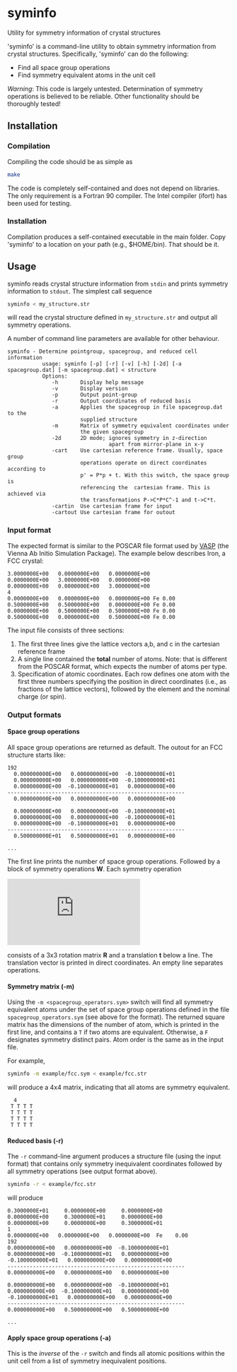 # syminfo
Utility for symmetry information of crystal structures

'syminfo' is a command-line utility to obtain symmetry information from crystal structures. Specifically, 'syminfo' can do the following:

- Find all space group operations
- Find symmetry equivalent atoms in the unit cell

*Warning*: This code is largely untested. Determination of symmetry operations is believed to be reliable. Other functionality should be thoroughly tested!

## Installation

### Compilation

Compiling the code should be as simple as

```bash
make
```

The code is completely self-contained and does not depend on libraries. The only requirement is a Fortran 90 compiler. The Intel compiler (ifort) has been used for testing.

### Installation

Compilation produces a self-contained executable in the main folder. Copy 'syminfo' to a location on your path (e.g., $HOME/bin). That should be it.

## Usage

syminfo reads crystal structure information from `stdin` and prints symmetry information to `stdout`. The simplest call sequence
```bash
syminfo < my_structure.str
```
will read the crystal structure defined in `my_structure.str` and output all symmetry operations.

A number of command line parameters are available for other behaviour.

```
syminfo - Determine pointgroup, spacegroup, and reduced cell information
           usage: syminfo [-p] [-r] [-v] [-h] [-2d] [-a spacegroup.dat] [-m spacegroup.dat] < structure
           Options:
              -h       Display help message
              -v       Display version
              -p       Output point-group
              -r       Output coordinates of reduced basis
              -a       Applies the spacegroup in file spacegroup.dat to the
                       supplied structure
              -m       Matrix of symmetry equivalent coordinates under
                       the given spacegroup
              -2d      2D mode; ignores symmetry in z-direction
                                apart from mirror-plane in x-y
              -cart    Use cartesian reference frame. Usually, space group
                       operations operate on direct coordinates according to
                       p' = P*p + t. With this switch, the space group is
                       referencing the  cartesian frame. This is achieved via
                       the transformations P->C*P*C^-1 and t->C*t.
              -cartin  Use cartesian frame for input
              -cartout Use cartesian frame for outout
```

### Input format

The expected format is similar to the POSCAR file format used by [VASP](http://www.vasp.at) (the Vienna Ab Initio Simulation Package). The example below describes Iron, a FCC crystal:

```
3.0000000E+00   0.0000000E+00   0.0000000E+00
0.0000000E+00   3.0000000E+00   0.0000000E+00
0.0000000E+00   0.0000000E+00   3.0000000E+00
4
0.0000000E+00   0.0000000E+00   0.0000000E+00 Fe 0.00
0.5000000E+00   0.5000000E+00   0.0000000E+00 Fe 0.00
0.0000000E+00   0.5000000E+00   0.5000000E+00 Fe 0.00
0.5000000E+00   0.0000000E+00   0.5000000E+00 Fe 0.00
```

The input file consists of three sections:
1. The first three lines give the lattice vectors a,b, and c in the cartesian reference frame
2. A single line contained the **total** number of atoms. Note: that is different from the POSCAR format, which expects the number of atoms per type.
3. Specification of atomic coordinates. Each row defines one atom with the first three numbers specifying the position in direct coordinates (i.e., as fractions of the lattice vectors), followed by the element and the nominal charge (or spin).

### Output formats

#### Space group operations

All space group operations are returned as default. The outout for an FCC structure
starts like:

```
192
  0.000000000E+00   0.000000000E+00  -0.100000000E+01
  0.000000000E+00   0.000000000E+00  -0.100000000E+01
  0.000000000E+00  -0.100000000E+01   0.000000000E+00
--------------------------------------------------------
  0.000000000E+00   0.000000000E+00   0.000000000E+00

  0.000000000E+00   0.000000000E+00  -0.100000000E+01
  0.000000000E+00   0.000000000E+00  -0.100000000E+01
  0.000000000E+00  -0.100000000E+01   0.000000000E+00
--------------------------------------------------------
  0.500000000E+01   0.500000000E+01   0.000000000E+00

...
```

The first line prints the number of space group operations. Followed by a block of
symmetry operations **W**. Each symmetry operation

![equation](http://latex.codecogs.com/gif.latex?x%60%3D%7B%5Cbf%20R%7D%5Ccdot%20x%20%2B%20%7B%5Cbf%20t%7D)

consists of a 3x3 rotation matrix **R** and a translation **t** below a line. The translation vector is printed in direct coordinates. An empty line separates operations.

#### Symmetry matrix (-m)

Using the `-m <spacegroup_operators.sym>` switch will find all symmetry equivalent atoms under the set of space group operations defined in the file `spacegroup_operators.sym` (see above for the format). The returned square matrix has the dimensions of the number of atom, which is printed in the first line, and contains a `T` if two atoms are equivalent. Otherwise, a `F` designates symmetry distinct pairs. Atom order is the same as in the input file.

For example,

```bash
syminfo -m example/fcc.sym < example/fcc.str
```

will produce a 4x4 matrix, indicating that all atoms are symmetry equivalent.

```
  4
 T T T T
 T T T T
 T T T T
 T T T T
```

#### Reduced basis (-r)

The `-r` command-line argument produces a structure file (using the input format) that contains only symmetry inequivalent coordinates followed by all symmetry operations (see output format above).

```bash
syminfo -r < example/fcc.str
```

will produce

```
0.3000000E+01     0.0000000E+00     0.0000000E+00
0.0000000E+00     0.3000000E+01     0.0000000E+00
0.0000000E+00     0.0000000E+00     0.3000000E+01
1
0.0000000E+00   0.0000000E+00   0.0000000E+00  Fe    0.00
192
0.000000000E+00   0.000000000E+00  -0.100000000E+01
0.000000000E+00  -0.100000000E+01   0.000000000E+00
-0.100000000E+01   0.000000000E+00   0.000000000E+00
--------------------------------------------------------
0.000000000E+00   0.000000000E+00   0.000000000E+00

0.000000000E+00   0.000000000E+00  -0.100000000E+01
0.000000000E+00  -0.100000000E+01   0.000000000E+00
-0.100000000E+01   0.000000000E+00   0.000000000E+00
--------------------------------------------------------
0.000000000E+00   0.500000000E+00   0.500000000E+00

...
```

#### Apply space group operations (-a)

This is the *inverse* of the `-r` switch and finds all atomic positions within the unit cell from a list of symmetry inequivalent positions.
